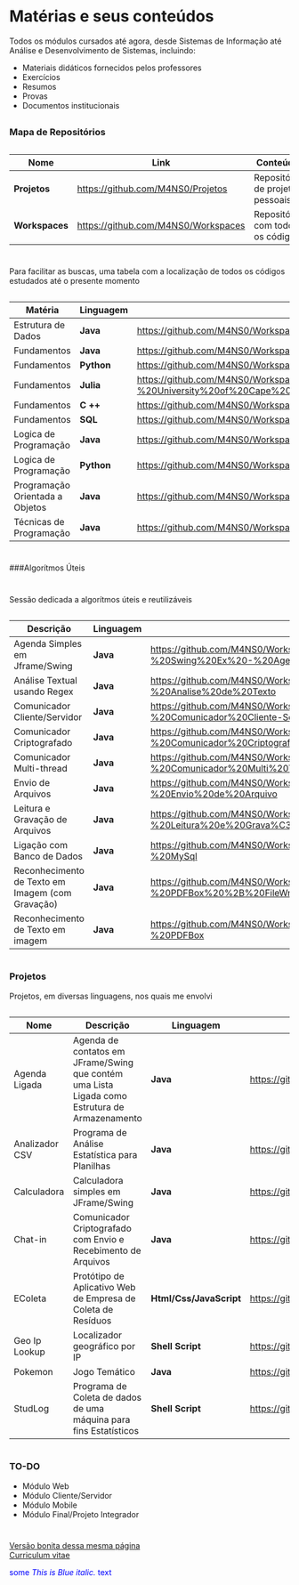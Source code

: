 
# Matérias e seus conteúdos




Todos os módulos cursados até agora, desde Sistemas de Informação até Análise e Desenvolvimento de Sistemas, incluindo:

  - Materiais didáticos fornecidos pelos professores
  - Exercícios
  - Resumos
  - Provas
  - Documentos institucionais

##
### Mapa de Repositórios
##
##


| Nome | Link | Conteúdo|
| ------ | ------ | ------ |
| **Projetos**| https://github.com/M4NS0/Projetos | Repositório de projetos pessoais|
| **Workspaces** | https://github.com/M4NS0/Workspaces | Repositório com todos os códigos|

#
#

Para facilitar as buscas, uma tabela com  a localização de todos os códigos estudados até o presente momento 

##

| Matéria | Linguagem | Link |
| ------ | ------ | ------ |
| Estrutura de Dados | **Java** | https://github.com/M4NS0/Workspaces/tree/master/Java%20Projects/Estrutura%20de%20Dados |
| Fundamentos | **Java** | https://github.com/M4NS0/Workspaces/tree/master/Java%20Projects/Fundamentos |
| Fundamentos | **Python** | https://github.com/M4NS0/Workspaces/tree/master/Python%20Projects/Data%20Science%20Academy |
| Fundamentos | **Julia** | https://github.com/M4NS0/Workspaces/tree/master/Julia%20Projects/Julia%20Scientific%20Program%20-%20University%20of%20Cape%20Town |
| Fundamentos | **C ++** | https://github.com/M4NS0/Workspaces/tree/master/C%20%2B%2B%20Projects/C%20%2B%2B%20Tutorials%20-%20John%20Purcell |
| Fundamentos | **SQL** | https://github.com/M4NS0/Workspaces/tree/master/SQL%20Projects/Projeto%20de%20Banco%20de%20Dados |
| Logica de Programação | **Java** | https://github.com/M4NS0/Workspaces/tree/master/Java%20Projects/L%C3%B3gica|
| Logica de Programação | **Python** | https://github.com/M4NS0/Workspaces/tree/master/Python%20Projects/L%C3%B3gica%20de%20Programa%C3%A7%C3%A3o%20%20I|
| Programação Orientada a Objetos | **Java** | https://github.com/M4NS0/Workspaces/tree/master/Java%20Projects/Orienta%C3%A7%C3%A3o%20a%20Objetos |
| Técnicas de Programação | **Java** | https://github.com/M4NS0/Workspaces/tree/master/Java%20Projects/T%C3%A9cnicas%20de%20Programa%C3%A7%C3%A3o |



#
###Algorítmos Úteis
#
Sessão dedicada a algorítmos úteis e reutilizáveis
##
| Descrição | Linguagem | Link |
| ------ | ------ | ------ |
| Agenda Simples em Jframe/Swing | **Java** | https://github.com/M4NS0/Workspaces/tree/master/Java%20Projects/Meus%20Algor%C3%ADtmos/Alg%20-%20Swing%20Ex%20-%20Agenda |
| Análise Textual usando Regex | **Java** | https://github.com/M4NS0/Workspaces/tree/master/Java%20Projects/Meus%20Algor%C3%ADtmos/Alg%20-%20Analise%20de%20Texto |
| Comunicador Cliente/Servidor | **Java** | https://github.com/M4NS0/Workspaces/tree/master/Java%20Projects/Meus%20Algor%C3%ADtmos/Sockets%20-%20Comunicador%20Cliente-Servidor |
| Comunicador Criptografado | **Java** | https://github.com/M4NS0/Workspaces/tree/master/Java%20Projects/Meus%20Algor%C3%ADtmos/Sockets%20-%20Comunicador%20Criptografado |
| Comunicador Multi-thread | **Java** | https://github.com/M4NS0/Workspaces/tree/master/Java%20Projects/Meus%20Algor%C3%ADtmos/Sockets%20-%20Comunicador%20Multi%20Thread |
| Envio de Arquivos | **Java** | https://github.com/M4NS0/Workspaces/tree/master/Java%20Projects/Meus%20Algor%C3%ADtmos/Sockets%20-%20Envio%20de%20Arquivo |
| Leitura e Gravação de Arquivos | **Java**  | https://github.com/M4NS0/Workspaces/tree/master/Java%20Projects/Meus%20Algor%C3%ADtmos/Alg%20-%20Leitura%20e%20Grava%C3%A7%C3%A3o%20em%20TXT |
| Ligação com Banco de Dados | **Java** | https://github.com/M4NS0/Workspaces/tree/master/Java%20Projects/Meus%20Algor%C3%ADtmos/Alg%20-%20MySql |
| Reconhecimento de Texto em Imagem (com Gravação)| **Java** |  https://github.com/M4NS0/Workspaces/tree/master/Java%20Projects/Meus%20Algor%C3%ADtmos/Alg%20-%20PDFBox%20%2B%20FileWriter |
| Reconhecimento de Texto em imagem  | **Java** | https://github.com/M4NS0/Workspaces/tree/master/Java%20Projects/Meus%20Algor%C3%ADtmos/Alg%20-%20PDFBox |

#
### Projetos 
Projetos, em diversas linguagens, nos quais me envolvi
##

| Nome | Descrição | Linguagem | Link |
| ------ | ------ | ------ |------ |
| Agenda Ligada | Agenda de contatos em JFrame/Swing que contém uma Lista Ligada como Estrutura de Armazenamento  | **Java** |https://github.com/M4NS0/Projetos/tree/master/Agenda%20Ligada|
| Analizador CSV | Programa de Análise Estatística para Planilhas | **Java** | https://github.com/M4NS0/Projetos/tree/master/Analizador%20CSV |
| Calculadora | Calculadora simples em JFrame/Swing | **Java** | https://github.com/M4NS0/Projetos/tree/master/Calculadora |
| Chat-in | Comunicador Criptografado com Envio e Recebimento de Arquivos | **Java** | https://github.com/M4NS0/Projetos/tree/master/Chat-in |
| EColeta | Protótipo de Aplicativo Web de Empresa de Coleta de Resíduos | **Html/Css/JavaScript** |https://github.com/M4NS0/Projetos/tree/master/EColeta |
| Geo Ip Lookup | Localizador geográfico por IP | **Shell Script** | https://github.com/M4NS0/Projetos/tree/master/Geo%20Lookup%20IP|
| Pokemon | Jogo Temático | **Java** | https://github.com/M4NS0/Projetos/tree/master/Jogo%20Pokemon |
| StudLog | Programa de Coleta de dados de uma máquina para fins Estatísticos |**Shell Script** | https://github.com/M4NS0/Projetos/tree/master/StudLog |

#
### TO-DO

 - Módulo Web
 - Módulo Cliente/Servidor
 - Módulo Mobile
 - Módulo Final/Projeto Integrador

#
#
#

[Versão bonita dessa mesma página](https://m4ns0.github.io/)  
[Curriculum vitae](https://)  

<span style="color:blue">some *This is Blue italic.* text</span>

</a>
</div>